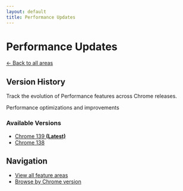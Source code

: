 ```yaml
---
layout: default
title: Performance Updates
---
```


# Performance Updates

[← Back to all areas](../)

## Version History

Track the evolution of Performance features across Chrome releases.

Performance optimizations and improvements



### Available Versions

- [Chrome 139 **(Latest)**](./chrome-139.html)
- [Chrome 138](./chrome-138.html)

## Navigation

- [View all feature areas](../)
- [Browse by Chrome version](../../versions/)
